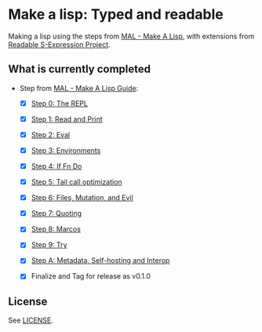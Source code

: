 # Make a lisp: Typed and readable
Making a lisp using the steps from [MAL - Make A Lisp](https://github.com/kanaka/mal), with extensions from [Readable S-Expression Project](https://readable.sourceforge.io/).

## What is currently completed
* Step from [MAL - Make A Lisp Guide](https://github.com/kanaka/mal/blob/master/process/guide.md):
    - [x] [Step 0: The REPL](https://github.com/kanaka/mal/blob/master/process/guide.md#step-0-the-repl)
    - [x] [Step 1: Read and Print](https://github.com/kanaka/mal/blob/master/process/guide.md#step-1-read-and-print)
    - [x] [Step 2: Eval](https://github.com/kanaka/mal/blob/master/process/guide.md#step-2-eval)
    - [x] [Step 3: Environments](https://github.com/kanaka/mal/blob/master/process/guide.md#step-3-environments)
    - [x] [Step 4: If Fn Do](https://github.com/kanaka/mal/blob/master/process/guide.md#step-4-if-fn-do)
    - [x] [Step 5: Tail call optimization](https://github.com/kanaka/mal/blob/master/process/guide.md#step-5-tail-call-optimization)
    - [x] [Step 6: Files, Mutation, and Evil](https://github.com/kanaka/mal/blob/master/process/guide.md#step-6-files-mutation-and-evil)
    - [x] [Step 7: Quoting](https://github.com/kanaka/mal/blob/master/process/guide.md#step-7-quoting)
    - [x] [Step 8: Marcos](https://github.com/kanaka/mal/blob/master/process/guide.md#step-8-macros)
    - [x] [Step 9: Try](https://github.com/kanaka/mal/blob/master/process/guide.md#step-9-try)
    - [x] [Step A: Metadata, Self-hosting and Interop](https://github.com/kanaka/mal/blob/master/process/guide.md#step-a-metadata-self-hosting-and-interop)
    - [x] Finalize and Tag for release as v0.1.0


## License
See [LICENSE](./LICENSE).